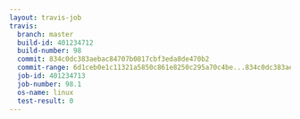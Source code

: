 ```yaml
---
layout: travis-job
travis:
  branch: master
  build-id: 401234712
  build-number: 98
  commit: 834c0dc383aebac84707b0817cbf3eda8de470b2
  commit-range: 6d1ceb0e1c11321a5850c861e8250c295a70c4be...834c0dc383aebac84707b0817cbf3eda8de470b2
  job-id: 401234713
  job-number: 98.1
  os-name: linux
  test-result: 0
---
```

